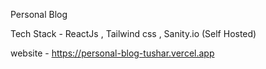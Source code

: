 Personal Blog 

Tech Stack - ReactJs , Tailwind css , Sanity.io (Self Hosted)

website - https://personal-blog-tushar.vercel.app